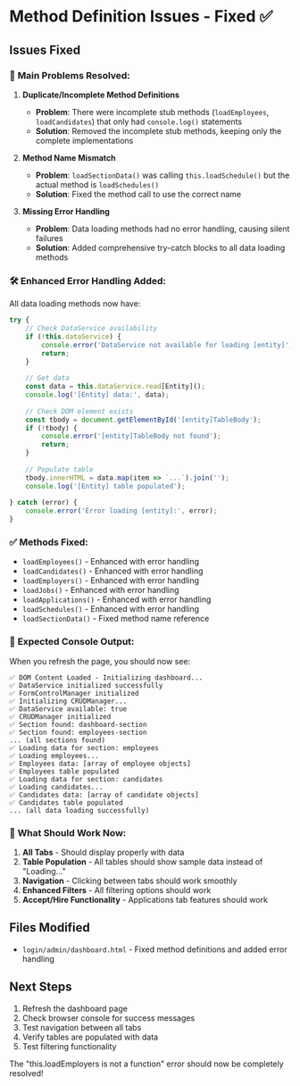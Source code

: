 # Method Definition Issues - Fixed ✅

## Issues Fixed

### 🔧 **Main Problems Resolved:**

1. **Duplicate/Incomplete Method Definitions**
   - **Problem**: There were incomplete stub methods (`loadEmployees`, `loadCandidates`) that only had `console.log()` statements
   - **Solution**: Removed the incomplete stub methods, keeping only the complete implementations

2. **Method Name Mismatch**
   - **Problem**: `loadSectionData()` was calling `this.loadSchedule()` but the actual method is `loadSchedules()`
   - **Solution**: Fixed the method call to use the correct name

3. **Missing Error Handling**
   - **Problem**: Data loading methods had no error handling, causing silent failures
   - **Solution**: Added comprehensive try-catch blocks to all data loading methods

### 🛠 **Enhanced Error Handling Added:**

All data loading methods now have:
```javascript
try {
    // Check DataService availability
    if (!this.dataService) {
        console.error('DataService not available for loading [entity]');
        return;
    }
    
    // Get data
    const data = this.dataService.read[Entity]();
    console.log('[Entity] data:', data);
    
    // Check DOM element exists
    const tbody = document.getElementById('[entity]TableBody');
    if (!tbody) {
        console.error('[entity]TableBody not found');
        return;
    }
    
    // Populate table
    tbody.innerHTML = data.map(item => `...`).join('');
    console.log('[Entity] table populated');
    
} catch (error) {
    console.error('Error loading [entity]:', error);
}
```

### ✅ **Methods Fixed:**
- `loadEmployees()` - Enhanced with error handling
- `loadCandidates()` - Enhanced with error handling  
- `loadEmployers()` - Enhanced with error handling
- `loadJobs()` - Enhanced with error handling
- `loadApplications()` - Enhanced with error handling
- `loadSchedules()` - Enhanced with error handling
- `loadSectionData()` - Fixed method name reference

### 🧪 **Expected Console Output:**

When you refresh the page, you should now see:
```
✅ DOM Content Loaded - Initializing dashboard...
✅ DataService initialized successfully
✅ FormControlManager initialized  
✅ Initializing CRUDManager...
✅ DataService available: true
✅ CRUDManager initialized
✅ Section found: dashboard-section
✅ Section found: employees-section
... (all sections found)
✅ Loading data for section: employees
✅ Loading employees...
✅ Employees data: [array of employee objects]
✅ Employees table populated
✅ Loading data for section: candidates
✅ Loading candidates...
✅ Candidates data: [array of candidate objects]
✅ Candidates table populated
... (all data loading successfully)
```

### 🎯 **What Should Work Now:**

1. **All Tabs** - Should display properly with data
2. **Table Population** - All tables should show sample data instead of "Loading..."
3. **Navigation** - Clicking between tabs should work smoothly
4. **Enhanced Filters** - All filtering options should work
5. **Accept/Hire Functionality** - Applications tab features should work

## Files Modified
- `login/admin/dashboard.html` - Fixed method definitions and added error handling

## Next Steps
1. Refresh the dashboard page
2. Check browser console for success messages
3. Test navigation between all tabs
4. Verify tables are populated with data
5. Test filtering functionality

The "this.loadEmployers is not a function" error should now be completely resolved!
